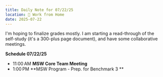 ```yaml
---
title: Daily Note for 07/22/25
location: 🏡 Work from Home
date: 2025-07-22
---
```

I'm hoping to finalize grades mostly. I am starting a read-through of the self-study (it's a 300-plus page document), and have some collaborative meetings.

**Schedule 07/22/25**

- 11:00 AM **MSW Core Team Meeting**
- 1:00 PM **MSW Program - Prep. for Benchmark 3 **